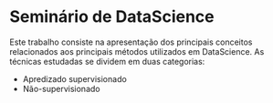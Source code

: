 # Seminário de DataScience
Este trabalho consiste na apresentação dos principais conceitos relacionados aos principais métodos utilizados em DataScience.
As técnicas estudadas se dividem em duas categorias:
  * Apredizado supervisionado
  * Não-supervisionado

